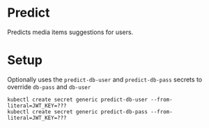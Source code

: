 # Predict

Predicts media items suggestions for users.

# Setup

Optionally uses the `predict-db-user` and `predict-db-pass` secrets to override `db-pass` and `db-user`

```
kubectl create secret generic predict-db-user --from-literal=JWT_KEY=???
kubectl create secret generic predict-db-pass --from-literal=JWT_KEY=???
```

